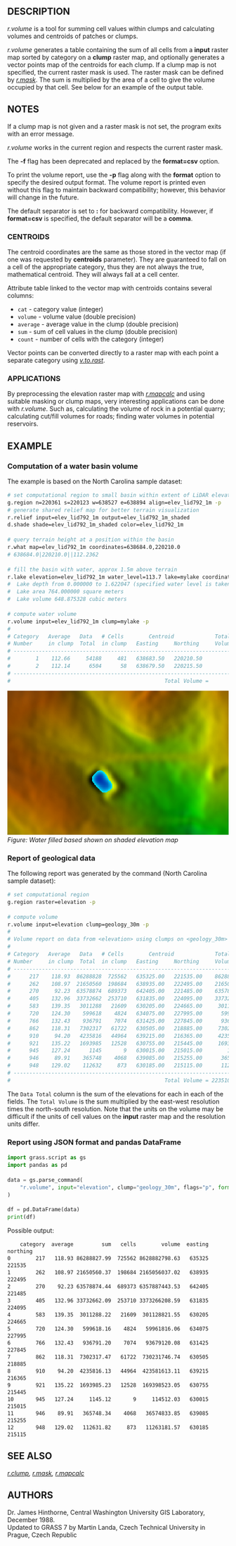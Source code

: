 ## DESCRIPTION

*r.volume* is a tool for summing cell values within clumps and
calculating volumes and centroids of patches or clumps.

*r.volume* generates a table containing the sum of all cells from a
**input** raster map sorted by category on a **clump** raster map, and
optionally generates a vector points map of the centroids for each
clump. If a clump map is not specified, the current raster mask is used.
The raster mask can be defined by *[r.mask](r.mask.md)*. The sum is
multiplied by the area of a cell to give the volume occupied by that
cell. See below for an example of the output table.

## NOTES

If a clump map is not given and a raster mask is not set, the program
exits with an error message.

*r.volume* works in the current region and respects the current raster
mask.

The **-f** flag has been deprecated and replaced by the **format=csv**
option.

To print the volume report, use the **-p** flag along with the **format** option
to specify the desired output format. The volume report is printed even without
this flag to maintain backward compatibility; however, this behavior will change
in the future.

The default separator is set to **:** for backward compatibility. However,
if **format=csv** is specified, the default separator will be a **comma**.

### CENTROIDS

The centroid coordinates are the same as those stored in the vector map
(if one was requested by **centroids** parameter). They are guaranteed
to fall on a cell of the appropriate category, thus they are not always
the true, mathematical centroid. They will always fall at a cell center.

Attribute table linked to the vector map with centroids contains several
columns:

- `cat` - category value (integer)
- `volume` - volume value (double precision)
- `average` - average value in the clump (double precision)
- `sum` - sum of cell values in the clump (double precision)
- `count` - number of cells with the category (integer)

Vector points can be converted directly to a raster map with each point
a separate category using *[v.to.rast](v.to.rast.md)*.

### APPLICATIONS

By preprocessing the elevation raster map with
*[r.mapcalc](r.mapcalc.md)* and using suitable masking or clump maps,
very interesting applications can be done with *r.volume*. Such as,
calculating the volume of rock in a potential quarry; calculating
cut/fill volumes for roads; finding water volumes in potential
reservoirs.

## EXAMPLE

### Computation of a water basin volume

The example is based on the North Carolina sample dataset:

```sh
# set computational region to small basin within extent of LiDAR elevation model
g.region n=220361 s=220123 w=638527 e=638894 align=elev_lid792_1m -p
# generate shared relief map for better terrain visualization
r.relief input=elev_lid792_1m output=elev_lid792_1m_shaded
d.shade shade=elev_lid792_1m_shaded color=elev_lid792_1m

# query terrain height at a position within the basin
r.what map=elev_lid792_1m coordinates=638684.0,220210.0
# 638684.0|220210.0||112.2362

# fill the basin with water, approx 1.5m above terrain
r.lake elevation=elev_lid792_1m water_level=113.7 lake=mylake coordinates=638684.0,220210.0
#  Lake depth from 0.000000 to 1.622047 (specified water level is taken as zero)
#  Lake area 764.000000 square meters
#  Lake volume 648.875328 cubic meters

# compute water volume
r.volume input=elev_lid792_1m clump=mylake -p
#
# Category   Average   Data   # Cells        Centroid             Total
# Number     in clump  Total  in clump   Easting     Northing     Volume
# -----------------------------------------------------------------------------
#        1    112.66     54188     481   638683.50   220210.50         54188.35
#        2    112.14      6504      58   638679.50   220215.50          6504.14
# -----------------------------------------------------------------------------
#                                                 Total Volume =       60692.49
```

![r.volume lake example](r_volume_lake.png)  
*Figure: Water filled based shown on shaded elevation map*

### Report of geological data

The following report was generated by the command (North Carolina sample
dataset):

```sh
# set computational region
g.region raster=elevation -p

# compute volume
r.volume input=elevation clump=geology_30m -p
#
# Volume report on data from <elevation> using clumps on <geology_30m> raster map
#
# Category   Average   Data   # Cells        Centroid             Total
# Number     in clump  Total  in clump   Easting     Northing     Volume
# -----------------------------------------------------------------------------
#      217    118.93  86288828  725562   635325.00   221535.00    8628882798.63
#      262    108.97  21650560  198684   638935.00   222495.00    2165056037.02
#      270     92.23  63578874  689373   642405.00   221485.00    6357887443.53
#      405    132.96  33732662  253710   631835.00   224095.00    3373266208.59
#      583    139.35   3011288   21609   630205.00   224665.00     301128821.55
#      720    124.30    599618    4824   634075.00   227995.00      59961816.06
#      766    132.43    936791    7074   631425.00   227845.00      93679120.08
#      862    118.31   7302317   61722   630505.00   218885.00     730231746.74
#      910     94.20   4235816   44964   639215.00   216365.00     423581613.11
#      921    135.22   1693985   12528   630755.00   215445.00     169398523.05
#      945    127.24      1145       9   630015.00   215015.00        114512.03
#      946     89.91    365748    4068   639085.00   215255.00      36574833.85
#      948    129.02    112632     873   630185.00   215115.00      11263181.57
# -----------------------------------------------------------------------------
#                                                 Total Volume = 22351026655.81
```

The `Data Total` column is the sum of the elevations for each in each of
the fields. The `Total Volume` is the sum multiplied by the east-west
resolution times the north-south resolution. Note that the units on the
volume may be difficult if the units of cell values on the **input**
raster map and the resolution units differ.

### Report using JSON format and pandas DataFrame

```python
import grass.script as gs
import pandas as pd

data = gs.parse_command(
    "r.volume", input="elevation", clump="geology_30m", flags="p", format="json"
)

df = pd.DataFrame(data)
print(df)
```

Possible output:

```text
    category  average         sum   cells        volume  easting  northing
0        217   118.93 86288827.99  725562 8628882798.63   635325    221535
1        262   108.97 21650560.37  198684 2165056037.02   638935    222495
2        270    92.23 63578874.44  689373 6357887443.53   642405    221485
3        405   132.96 33732662.09  253710 3373266208.59   631835    224095
4        583   139.35  3011288.22   21609  301128821.55   630205    224665
5        720   124.30   599618.16    4824   59961816.06   634075    227995
6        766   132.43   936791.20    7074   93679120.08   631425    227845
7        862   118.31  7302317.47   61722  730231746.74   630505    218885
8        910    94.20  4235816.13   44964  423581613.11   639215    216365
9        921   135.22  1693985.23   12528  169398523.05   630755    215445
10       945   127.24     1145.12       9     114512.03   630015    215015
11       946    89.91   365748.34    4068   36574833.85   639085    215255
12       948   129.02   112631.82     873   11263181.57   630185    215115
```

## SEE ALSO

*[r.clump](r.clump.md), [r.mask](r.mask.md), [r.mapcalc](r.mapcalc.md)*

## AUTHORS

Dr. James Hinthorne, Central Washington University GIS Laboratory,
December 1988.  
Updated to GRASS 7 by Martin Landa, Czech Technical University in
Prague, Czech Republic
